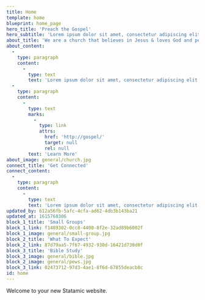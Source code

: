 ```yaml
---
title: Home
template: home
blueprint: home_page
hero_title: 'Preach the Gospel'
hero_subtitle: 'Lorem ipsum dolor sit amet, consectetur adipiscing elit.'
about_title: 'We are a church that believes in Jesus & loves God and people'
about_content:
  -
    type: paragraph
    content:
      -
        type: text
        text: 'Lorem ipsum dolor sit amet, consectetur adipiscing elit. Suspendisse varius enim in eros elementum tristique. Duis cursus, mi quis viverra ornare, eros dolor interdum nulla, ut commodo diam libero vitae erat. Aenean faucibus nibh et justo cursus id rutrum lorem imperdiet. Nunc ut sem vitae risus tristique posuere!'
  -
    type: paragraph
    content:
      -
        type: text
        marks:
          -
            type: link
            attrs:
              href: 'http://gospel/'
              target: null
              rel: null
        text: 'Learn More'
about_image: general/church.jpg
connect_title: 'Get Connected'
connect_content:
  -
    type: paragraph
    content:
      -
        type: text
        text: 'Lorem ipsum dolor sit amet, consectetur adipiscing elit. Suspendisse varius enim in eros elementum tristique.'
updated_by: 612a56fb-5afc-4cfa-ad62-4db3b143ba21
updated_at: 1615768306
block_1_title: 'Small Groups'
block_1_link: f1489302-0cc8-4400-8f2e-32ad89b6002f
block_1_image: general/small-group.jpg
block_2_title: 'What To Expect'
block_2_link: 87d79aa5-7f67-4932-930d-16421d730d0f
block_3_title: 'Bible Study'
block_3_image: general/bible.jpg
block_2_image: general/pews.jpg
block_3_link: 02473712-97d3-4ae1-8f6d-67855deacb8c
id: home
---
```

Welcome to your new Statamic website.
